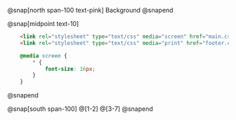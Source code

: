 @snap[north span-100 text-pink]
Background
@snapend

@snap[midpoint text-10]
```html zoom-20
    <link rel="stylesheet" type="text/css" media="screen" href="main.css">
    <link rel="stylesheet" type="text/css" media="print" href="footer.css">
```
```css
    @media screen {
        * { 
            font-size: 16px;
        }
    }
```
@snapend

@snap[south span-100]
@[1-2]
@[3-7]
@snapend

